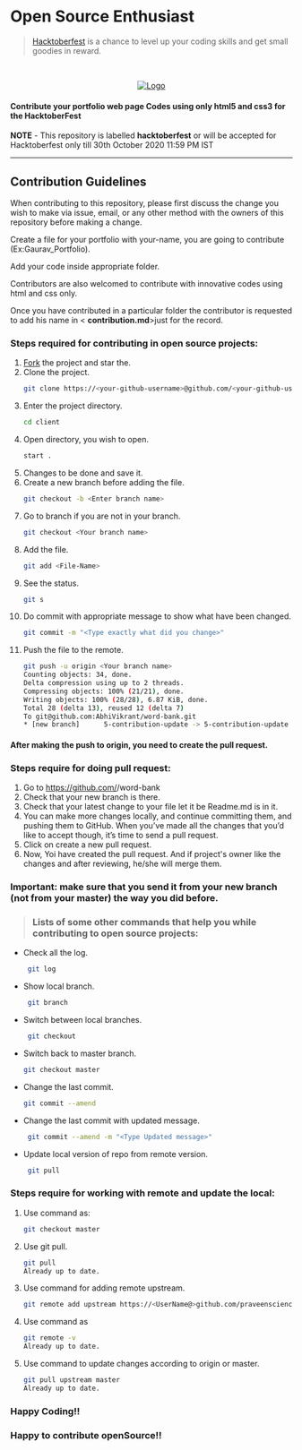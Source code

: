 
# Open Source Enthusiast

> [Hacktoberfest](https://hacktoberfest.digitalocean.com/) is a chance to level up your coding skills and get small goodies in reward.

<br />
<p align="center">
  <a href="https://hacktoberfest.digitalocean.com/">
    <img src="https://i.ibb.co/4FjRdbH/Logo-Sponsors-Light.png" alt="Logo">
  </a>
</p>

<!-- [![Hacktoberfest 2019 logo](https://i.ibb.co/4FjRdbH/Logo-Sponsors-Light.png)](https://hacktoberfest.digitalocean.com/) -->

<h4>Contribute your portfolio web page Codes using only html5 and css3  for the HacktoberFest</h4>

**NOTE** - This repository is labelled **hacktoberfest** or will be accepted for Hacktoberfest only till 30th October 2020 11:59 PM IST

<hr>

## Contribution Guidelines

When contributing to this repository, please first discuss the change you wish to make via issue, email, or any other method with the owners of this repository before making a change.

 Create a file for your portfolio with your-name,  you are going to contribute (Ex:Gaurav_Portfolio).

 Add your code inside appropriate folder.

Contributors are also welcomed to contribute with innovative codes using html and css only.

 Once you have contributed in a particular folder the contributor is requested to add his name in < **contribution.md**>just for the record.

### Steps required for contributing in open source projects:

1. [Fork](https://github.com/praveenscience/Word-Bank) the project and star the.
2. Clone the project.
   ```bash
   git clone https://<your-github-username>@github.com/<your-github-username>/word-bank
   ```
3. Enter the project directory.
   ```bash
   cd client
   ```
4. Open directory, you wish to open.
   ```bash
   start .
   ```
5. Changes to be done and save it.
6. Create a new branch before adding the file.
   ```bash
   git checkout -b <Enter branch name>
   ```
7. Go to branch if you are not in your branch.
   ```bash
   git checkout <Your branch name>
   ```
8. Add the file.
   ```bash
   git add <File-Name>
   ```
9. See the status.
   ```bash
   git s
   ```
10. Do commit with appropriate message to show what have been changed.
    ```bash
    git commit -m "<Type exactly what did you change>"
     ```
11. Push the file to the remote.
    ```bash
    git push -u origin <Your branch name>
    Counting objects: 34, done.
    Delta compression using up to 2 threads.
    Compressing objects: 100% (21/21), done.
    Writing objects: 100% (28/28), 6.87 KiB, done.
    Total 28 (delta 13), reused 12 (delta 7)
    To git@github.com:AbhiVikrant/word-bank.git
    * [new branch]      5-contribution-update -> 5-contribution-update
     ```

#### After making the push to origin, you need to create the pull request.

### Steps require for doing pull request:
1. Go to https://github.com/<your GitHub name>/word-bank
2. Check that your new branch is there.
3. Check that your latest change to your file let it be Readme.md is in it.
4. You can make more changes locally, and continue committing them, and pushing them to GitHub. When you’ve made all the changes that you’d like  to accept though, it’s time to send a pull request.
5. Click on create a new pull request.
6. Now, Yoi have created the pull request. And if project's owner like the changes and after reviewing, he/she will merge them.

### ****Important:****  make sure that you send it from your new branch (not from your master) the way you did before.

> ### Lists of some other commands that help you while contributing to open source projects:
- Check all the log.
  ```bash
   git log
   ```
- Show local branch.
  ```bash
   git branch
   ```
- Switch between local branches.
  ```bash
   git checkout
   ```
- Switch back to master branch.
   ```bash
   git checkout master
   ```
- Change the last commit.
   ```bash
   git commit --amend
   ```
- Change the last commit with updated message.
  ```bash
   git commit --amend -m "<Type Updated message>"
   ```
- Update local version of repo from remote version.
  ```bash
   git pull
   ```
### Steps require for working with remote and update the local:
1. Use command as:
   ```bash
   git checkout master
   ```
2. Use git pull.
   ```bash
   git pull
   Already up to date.
   ```
3. Use command for adding remote upstream.
   ```bash
   git remote add upstream https://<UserName@>github.com/praveenscience/word-bank.git
   ```
4. Use command as
   ```bash
   git remote -v
   Already up to date.
   ```
5. Use command to update changes according to origin or master.
   ```bash
   git pull upstream master
   Already up to date.
   ```
### Happy Coding!!
### Happy to contribute openSource!!


